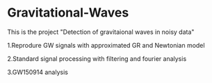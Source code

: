 # Gravitational-Waves
This is the project "Detection of gravitaional waves in noisy data"

1.Reprodure GW signals with approximated GR and Newtonian model 

2.Standard signal processing with filtering and fourier analysis

3.GW150914 analysis 
